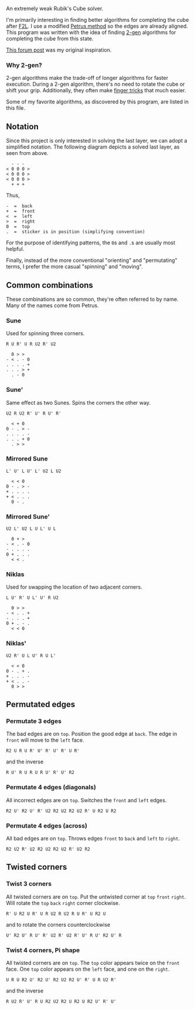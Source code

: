 An extremely weak Rubik's Cube solver.

I'm primarily interesting in finding better algorithms for completing the cube
after [F2L][f2l].  I use a modified [Petrus method][petrus] so the edges are
already aligned.  This program was written with the idea of finding
[2-gen][2gen] algorithms for completing the cube from this state.

[This forum post][forum] was my original inspiration.

### Why 2-gen?

2-gen algorithms make the trade-off of longer algorithms for faster execution.
During a 2-gen algorithm, there's no need to rotate the cube or shift your
grip.  Additionally, they often make [finger tricks][tricks] that much easier.

[f2l]: http//www.speedsolving.com/wiki/index.php/First_Two_Layers
[petrus]: http//lar5.com/cube/
[forum]: http//www.speedsolving.com/forum/showthread.php?16047-OCELL-CPLL-a-2-gen-friendly-alternative-to-COLL-EPLL
[2gen]: http://www.speedsolving.com/wiki/index.php/2-Gen
[tricks]: http://www.cubewhiz.com/fingertricks.html

Some of my favorite algorithms, as discovered by this program, are listed in
this file.

## Notation

Since this project is only interested in solving the last layer, we can adopt a
simplified notation.  The following diagram depicts a solved last layer, as
seen from above.

      - - -
    < 0 0 0 >
    < 0 0 0 >
    < 0 0 0 >
      + + +

Thus,

    -  =  back
    +  =  front
    <  =  left
    >  =  right
    0  =  top
    .  =  sticker is in position (simplifying convention)

For the purpose of identifying patterns, the `0`s and `.`s are usually most
helpful.

Finally, instead of the more conventional "orienting" and "permutating" terms,
I prefer the more casual "spinning" and "moving".

## Common combinations

These combinations are so common, they're often referred to by name.  Many of
the names come from Petrus.

### Sune

Used for spinning three corners.

    R U R' U R U2 R' U2

      0 > >
    - < . - 0
    . . . . +
    . . . > +
      . - 0

### Sune'

Same effect as two Sunes.  Spins the corners the other way.

    U2 R U2 R' U' R U' R'

      < + 0
    0 - . > -
    . . . . -
    . . . + 0
      . > >

### Mirrored Sune

    L' U' L U' L' U2 L U2

      < < 0
    0 - . > -
    + . . . .
    + < . . .
      0 - .

### Mirrored Sune'

    U2 L' U2 L U L' U L

      0 + >
    - < . - 0
    - . . . .
    0 + . . .
      < < .

### Niklas

Used for swapping the location of two adjacent corners.

    L U' R' U L' U' R U2

      0 > >
    - < . . +
    - . . . +
    0 + . - .
      < < 0

### Niklas'

    U2 R' U L U' R U L'

      < < 0
    0 - . + .
    + . . . -
    + < . . -
      0 > >

## Permutated edges

### Permutate 3 edges

The bad edges are on `top`.  Position the good edge at `back`.  The edge in
`front` will move to the `left` face.

    R2 U R U R' U' R' U' R' U R'

and the inverse

    R U' R U R U R U' R' U' R2

### Permutate 4 edges (diagonals)

All incorrect edges are on `top`.  Switches the `front` and `left` edges.

    R2 U' R2 U' R' U2 R2 U2 R2 U2 R' U R2 U R2

### Permutate 4 edges (across)

All bad edges are on `top`. Throws edges `front` to `back` and `left` to
`right`.

    R2 U2 R' U2 R2 U2 R2 U2 R' U2 R2

## Twisted corners

### Twist 3 corners

All twisted corners are on `top`.  Put the untwisted corner at `top` `front`
`right`.  Will rotate the `top` `back` `right` corner clockwise.

    R' U R2 U R' U R U2 R U2 R U R' U R2 U

and to rotate the corners counterclockwise

    U' R2 U' R U' R' U2 R' U2 R' U' R U' R2 U' R

### Twist 4 corners, Pi shape

All twisted corners are on `top`.  The `top` color appears twice on the `front`
face.  One `top` color appears on the `left` face, and one on the `right`.

    U R U R2 U' R2 U' R2 U2 R2 U' R' U R U2 R'

and the inverse

    R U2 R' U' R U R2 U2 R2 U R2 U R2 U' R' U'

